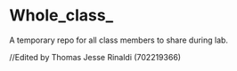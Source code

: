 # Whole_class_
A temporary repo for all class members to share during lab.


//Edited by Thomas Jesse Rinaldi (702219366)
